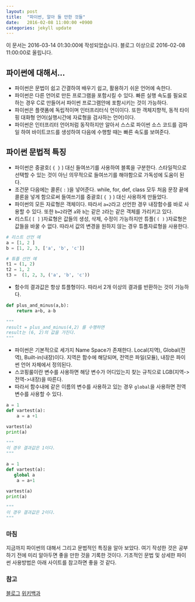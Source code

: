 ```yaml
---
layout: post
title:  "파이썬, 알아 둘 만한 것들"
date:   2016-02-08 11:00:00 +0900
categories: jekyll update
---
```

이 문서는 2016-03-14 01:30:00에 작성되었습니다. 블로그 이상으로 2016-02-08 11:00:00로 올립니다.

## 파이썬에 대해서...
- 파이썬은 문법이 쉽고 간결하여 배우기 쉽고, 활용하기 쉬운 언어에 속한다.
- 파이썬은 다른 언어로 만든 프로그램을 포함시킬 수 있다. 빠른 실행 속도를 필요로 하는 경우 C로 만들어서 파이썬 프로그램안에 포함시키는 것이 가능하다.
- 파이썬은 플랫폼에 독립적이며 인터프리터식 언이이다. 또한 객체지향적, 동적 타이핑 대화형 언어(실행시간에 자료형을 검사하는 언어)이다.
- 파이썬은 인터프리터 언어처럼 동작하지만 알아서 스스로 파이썬 소스 코드를 검파일 하여 바이트코드를 생성하여 다음에 수행할 때는 빠른 속도를 보여준다.

## 파이썬 문법적 특징
- 파이썬은 중괄호( ```{ }``` ) 대신 들여쓰기를 사용하여 블록을 구분한다. 스타일적으로 선택할 수 있는 것이 아닌 의무적으로 들여쓰기를 해야함으로 가독성에 도움이 된다.
- 조건문 다음에는 콜론( ```:``` )을 넣어준다. while, for, def, class 모두 처음 문장 끝에 콜론을 넣게 함으로써 들여쓰기를 중괄호( ```{ }``` ) 대신 사용하게 만들었다.
- 파이썬의 모든 자료형은 객체이다. 따라서 ```a=2```라고 선언한 경우 내장함수를 바로 사용할 수 있다. 또한 ```b=2```라면 ```a```와 ```b```는 같은 ```2```라는 같은 객체를 가리키고 있다.
- 리스트( ```[ ]``` )자료형은 값들의 생성, 삭제, 수정이 가능하지만 튜플( ```( )``` )자료형은 값들을 바꿀 수 없다. 따라서 값의 변경을 원하지 않는 경우 튜플자료형을 사용한다.


```python
# 리스트 선언 예
a = [1, 2 ]
b = [1, 2, 3, ['a', 'b', 'c']]

# 튜플 선언 예
t1 = (1, 2)
t2 = 1, 2
t3 =  (1, 2, 3, ('a', 'b', 'c'))
```

- 함수의 결과값은 항상 튜플형이다. 따라서 2개 이상의 결과를 반환하는 것이 가능하다.

```python
def plus_and_minus(a,b):
	return a+b, a-b
	
"""
result = plus_and_minus(4,2) 를 수행하면
result는 (6, 2)의 값을 가진다.
"""
```

- 파이썬은 기본적으로 세가지 Name Space가 존재한다. Local(지역), Global(전역), Built-in(내장)이다. 지역은 함수에 해당되며, 전역은 파일(모듈), 내장은 파이썬 언어 자체에서 정의된다.
- 스코핑룰이란 변수를 사용하면 해당 변수가 어디있는지 찾는 규칙으로 LGB(지역->전역->내장)을 따른다.
- 따라서 함수내에 같은 이름의 변수를 사용하고 있는 경우 ```global```을 사용하면 전역변수를 사용할 수 있다.

```python
a = 1 
def vartest(a): 
    a = a +1 

vartest(a) 
print(a)

"""
이 경우 결과값은 1이다.
"""
```

```python
a = 1 
def vartest(a): 
   global a 
    a = a+1

vartest(a) 
print(a)

"""
이 경우 결과값은 2이다.
"""
```



### 마침
지금까지 파이썬의 대해서 그리고 문법적인 특징을 알아 보았다. 여기 작성한 것은 공부하기 전에 미리 알아두면 좋을 만한 것을 기록한 것이다. 기초적인 문법 및 상세한 파이썬 사용방법은 아래 사이트를 참고하면 좋을 것 같다.

### 참고
[블로그](https://wikidocs.net/5)
[위키백과](https://ko.wikipedia.org/wiki/%ED%8C%8C%EC%9D%B4%EC%8D%AC)
